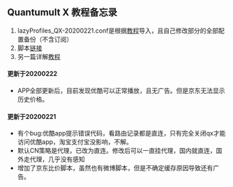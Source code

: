 ## Quantumult X 教程备忘录
1.  lazyProfiles_QX-20200221.conf是根据[教程](https://merlinblog.xyz/wiki/quanx.html "教程")导入，且自己修改部分的全部配置备份（不含订阅）
1. 脚本[链接](https://github.com/yichahucha/surge/tree/master  "链接")      
1. 另一篇详解[教程](https://www.notion.so/Quantumult-X-1d32ddc6e61c4892ad2ec5ea47f00917 "教程")

#### 更新于20200222
- APP全部更新后，目前发现优酷可以正常播放，且无广告。但是京东无法显示历史价格。

#### 更新于20200221
- 有个bug:优酷app提示错误代码，看路由记录都是直连，只有完全关闭qx才能访问优酷app，淘宝支付宝没影响，不解。
- 默认CN策略是代理，已改为直连。修改后可以一直挂代理，国内就直连，国外走代理，几乎没有感知
- 增加了京东比价脚本，虽然也有微博脚本，但是不确定缓存原因导致还有广告。
